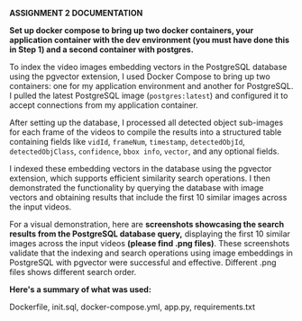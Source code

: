 **ASSIGNMENT 2 DOCUMENTATION**

**Set up docker compose to bring up two docker containers, your application container with the dev environment (you must have done this in Step 1) and a second container with postgres.**

To index the video images embedding vectors in the PostgreSQL database using the pgvector extension, I used Docker Compose to bring up two containers: one for my application environment and another for PostgreSQL. I pulled the latest PostgreSQL image (`postgres:latest`) and configured it to accept connections from my application container. 

After setting up the database, I processed all detected object sub-images for each frame of the videos to compile the results into a structured table containing fields like `vidId`, `frameNum`, `timestamp`, `detectedObjId`, `detectedObjClass`, `confidence`, `bbox info`, `vector`, and any optional fields. 

I indexed these embedding vectors in the database using the pgvector extension, which supports efficient similarity search operations. I then demonstrated the functionality by querying the database with image vectors and obtaining results that include the first 10 similar images across the input videos.

For a visual demonstration, here are **screenshots showcasing the search results from the PostgreSQL database query,** displaying the first 10 similar images across the input videos **(please find .png files)**. These screenshots validate that the indexing and search operations using image embeddings in PostgreSQL with pgvector were successful and effective. Different .png files shows different search order.

**Here's a summary of what was used:**

Dockerfile, init.sql, docker-compose.yml, app.py, requirements.txt

